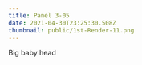 ```yaml
---
title: Panel 3-05
date: 2021-04-30T23:25:30.508Z
thumbnail: public/1st-Render-11.png
---
```

Big baby head